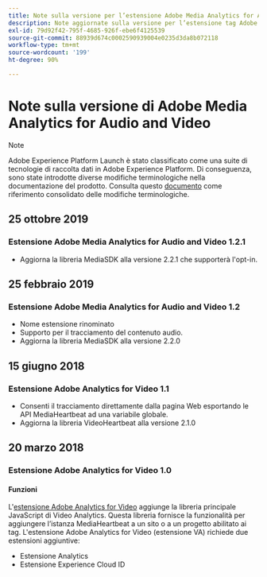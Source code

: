 ```yaml
---
title: Note sulla versione per l’estensione Adobe Media Analytics for Audio and Video
description: Note aggiornate sulla versione per l’estensione tag Adobe Media Analytics for Audio and Video in Adobe Experience Platform.
exl-id: 79d92f42-795f-4685-926f-ebe6f4125539
source-git-commit: 88939d674c0002590939004e0235d3da8b072118
workflow-type: tm+mt
source-wordcount: '199'
ht-degree: 90%

---
```


# Note sulla versione di Adobe Media Analytics for Audio and Video

>[!NOTE]
>
>Adobe Experience Platform Launch è stato classificato come una suite di tecnologie di raccolta dati in Adobe Experience Platform. Di conseguenza, sono state introdotte diverse modifiche terminologiche nella documentazione del prodotto. Consulta questo [documento](../../../term-updates.md) come riferimento consolidato delle modifiche terminologiche.

## 25 ottobre 2019

### Estensione Adobe Media Analytics for Audio and Video 1.2.1

* Aggiorna la libreria MediaSDK alla versione 2.2.1 che supporterà l&#39;opt-in.

## 25 febbraio 2019

### Estensione Adobe Media Analytics for Audio and Video 1.2

* Nome estensione rinominato
* Supporto per il tracciamento del contenuto audio.
* Aggiorna la libreria MediaSDK alla versione 2.2.0

## 15 giugno 2018

### Estensione Adobe Analytics for Video 1.1

* Consenti il tracciamento direttamente dalla pagina Web esportando le API MediaHeartbeat ad una variabile globale.
* Aggiorna la libreria VideoHeartbeat alla versione 2.1.0

## 20 marzo 2018

### Estensione Adobe Analytics for Video 1.0

#### **Funzioni**

L&#39;[estensione Adobe Analytics for Video](../media-analytics/overview.md) aggiunge la libreria principale JavaScript di Video Analytics. Questa libreria fornisce la funzionalità per aggiungere l’istanza MediaHeartbeat a un sito o a un progetto abilitato ai tag. L&#39;estensione Adobe Analytics for Video (estensione VA) richiede due estensioni aggiuntive:

* Estensione Analytics
* Estensione Experience Cloud ID

